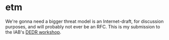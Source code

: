 # etm

We're gonna need a bigger threat model is an Internet-draft,
for discussion purposes, and will probably not ever be an RFC.
This is my submission to the IAB's [DEDR workshop](https://www.iab.org/activities/workshops/dedr-workshop/).
